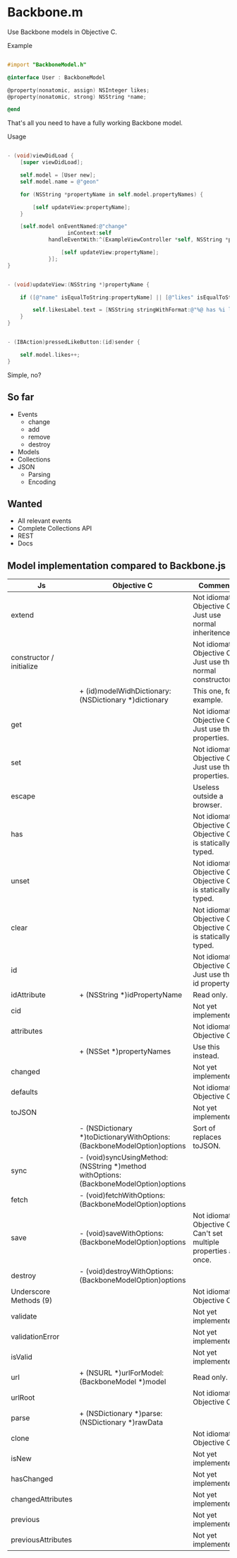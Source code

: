 Backbone.m
==========

Use Backbone models in Objective C.

Example

```objective-c

#import "BackboneModel.h"

@interface User : BackboneModel

@property(nonatomic, assign) NSInteger likes;
@property(nonatomic, strong) NSString *name;

@end

```

That's all you need to have a fully working Backbone model.

Usage

```objective-c

- (void)viewDidLoad {
    [super viewDidLoad];

    self.model = [User new];
    self.model.name = @"geon"

    for (NSString *propertyName in self.model.propertyNames) {

        [self updateView:propertyName];
    }

    [self.model onEventNamed:@"change"
                   inContext:self
             handleEventWith:^(ExampleViewController *self, NSString *propertyName) {

                 [self updateView:propertyName];
             }];
}


- (void)updateView:(NSString *)propertyName {

    if ([@"name" isEqualToString:propertyName] || [@"likes" isEqualToString:propertyName] ) {

        self.likesLabel.text = [NSString stringWithFormat:@"%@ has %i likes", self.model.name, self.model.likes];
    }
}


- (IBAction)pressedLikeButton:(id)sender {

    self.model.likes++;
}

```

Simple, no?



So far
------
* Events
	* change
	* add
	* remove
	* destroy
* Models
* Collections
* JSON
  * Parsing
  * Encoding


Wanted
------
* All relevant events
* Complete Collections API
* REST
* Docs


Model implementation compared to Backbone.js
--------------------------------------------


Js                       | Objective C                                                                         | Comment
-------------------------|-------------------------------------------------------------------------------------|---------
extend                   |                                                                                     | Not idiomatic Objective C. Just use normal inheritence.
constructor / initialize |                                                                                     | Not idiomatic Objective C. Just use the normal constructor.
                         | + (id)modelWidhDictionary:(NSDictionary *)dictionary                                | This one, for example.
get                      |                                                                                     | Not idiomatic Objective C. Just use the properties.
set                      |                                                                                     | Not idiomatic Objective C. Just use the properties.
escape                   |                                                                                     | Useless outside a browser.
has                      |                                                                                     | Not idiomatic Objective C. Objective C is statically typed.
unset                    |                                                                                     | Not idiomatic Objective C. Objective C is statically typed.
clear                    |                                                                                     | Not idiomatic Objective C. Objective C is statically typed.
id                       |                                                                                     | Not idiomatic Objective C. Just use the id property.
idAttribute              | + (NSString *)idPropertyName                                                        | Read only.
cid                      |                                                                                     | Not yet implemented.
attributes               |                                                                                     | Not idiomatic Objective C.
                         | + (NSSet *)propertyNames                                                            | Use this instead.
changed                  |                                                                                     | Not yet implemented.
defaults                 |                                                                                     | Not idiomatic Objective C.
toJSON                   |                                                                                     | Not yet implemented.
                         | - (NSDictionary *)toDictionaryWithOptions:(BackboneModelOption)options              | Sort of replaces toJSON.
sync                     | - (void)syncUsingMethod:(NSString *)method withOptions:(BackboneModelOption)options |
fetch                    | - (void)fetchWithOptions:(BackboneModelOption)options                               |
save                     | - (void)saveWithOptions:(BackboneModelOption)options                                | Not idiomatic Objective C. Can't set multiple properties at once.
destroy                  | - (void)destroyWithOptions:(BackboneModelOption)options                             |
Underscore Methods (9)   |                                                                                     | Not idiomatic Objective C.
validate                 |                                                                                     | Not yet implemented.
validationError          |                                                                                     | Not yet implemented.
isValid                  |                                                                                     | Not yet implemented.
url                      | + (NSURL *)urlForModel:(BackboneModel *)model                                       | Read only.
urlRoot                  |                                                                                     | Not idiomatic Objective C.
parse                    | + (NSDictionary *)parse:(NSDictionary *)rawData                                     |
clone                    |                                                                                     | Not idiomatic Objective C.
isNew                    |                                                                                     | Not yet implemented.
hasChanged               |                                                                                     | Not yet implemented.
changedAttributes        |                                                                                     | Not yet implemented.
previous                 |                                                                                     | Not yet implemented.
previousAttributes       |                                                                                     | Not yet implemented.
